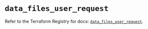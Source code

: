 # `data_files_user_request`

Refer to the Terraform Registry for docs: [`data_files_user_request`](https://registry.terraform.io/providers/files-com/files/0.1.365/docs/data-sources/user_request).
